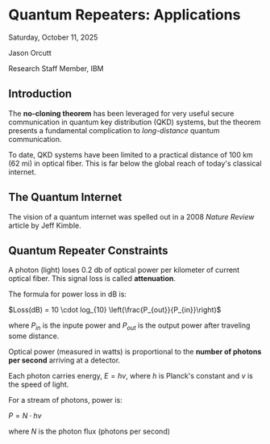 # Quantum Repeaters:  Applications

Saturday, October 11, 2025

Jason Orcutt

Research Staff Member, IBM

## Introduction

The __no-cloning theorem__ has been leveraged for very useful secure communication in quantum key distribution (QKD) systems, but the theorem presents a fundamental complication to _long-distance_ quantum communication.

To date, QKD systems have been limited to a practical distance of 100 km (62 mi) in optical fiber.  This is far below the global reach of today's classical internet.

## The Quantum Internet

The vision of a quantum internet was spelled out in a 2008 _Nature Review_ article by Jeff Kimble.

## Quantum Repeater Constraints

A photon (light) loses 0.2 db of optical power per kilometer of current optical fiber.  This signal loss is called __attenuation__.

The formula for power loss in dB is:

  $Loss(dB) = 10 \cdot log_{10}  \left(\frac{P_{out}}{P_{in}}\right)$

where $P_{in}$ is the inpute power and $P_{out}$ is the output power after traveling some distance.

Optical power (measured in watts) is proportional to the __number of photons per second__ arriving at a detector.

Each photon carries energy, $E = hv$, where $h$ is Planck's constant and $v$ is the speed of light.

For a stream of photons, power is:

  $P = N \cdot hv$

where $N$ is the photon flux (photons per second)